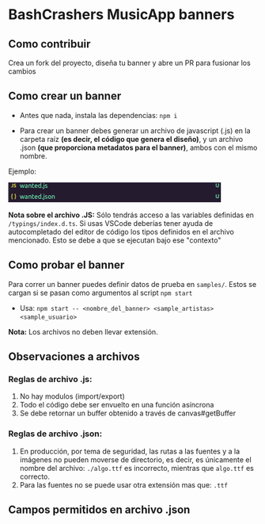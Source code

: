 # BashCrashers MusicApp banners

## Como contribuir

Crea un fork del proyecto, diseña tu banner y abre un PR para fusionar los cambios

## Como crear un banner

- Antes que nada, instala las dependencias: `npm i`

- Para crear un banner debes generar un archivo de javascript (.js) en la carpeta raíz **(es decir, el código que genera el diseño)**, y un archivo .json **(que proporciona metadatos para el banner)**, ambos con el mismo nombre.

Ejemplo:

![Ejemplo](./dir.png)

**Nota sobre el archivo .JS:** Sólo tendrás acceso a las variables definidas en `/typings/index.d.ts`. Si usas VSCode deberías tener ayuda de autocompletado del editor de código los tipos definidos en el archivo mencionado. Esto se debe a que se ejecutan bajo ese "contexto"

## Como probar el banner

Para correr un banner puedes definir datos de prueba en `samples/`. Estos se cargan si se pasan como argumentos al script `npm start`

- Usa: `npm start -- <nombre_del_banner> <sample_artistas> <sample_usuario>`

**Nota:** Los archivos no deben llevar extensión.

## Observaciones a archivos

### Reglas de archivo .js:

1. No hay modulos (import/export)
2. Todo el código debe ser envuelto en una función asíncrona
3. Se debe retornar un buffer obtenido a través de canvas#getBuffer

### Reglas de archivo .json:

1. En producción, por tema de seguridad, las rutas a las fuentes y a la imágenes no pueden moverse de directorio, es decir, es únicamente el nombre del archivo: `./algo.ttf` es incorrecto, mientras que `algo.ttf` es correcto.
2. Para las fuentes no se puede usar otra extensión mas que: `.ttf`

## Campos permitidos en archivo .json

```typescript

```
